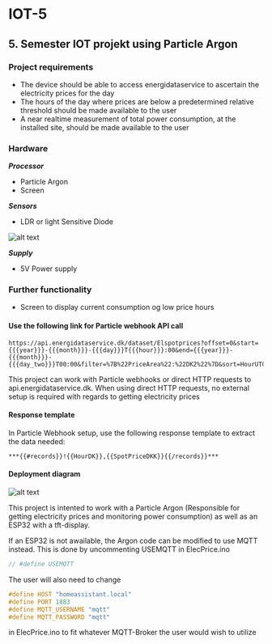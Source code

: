 # IOT-5
## 5. Semester IOT projekt using Particle Argon

### Project requirements
  - The device should be able to access energidataservice to ascertain the electricity prices for the day  
  - The hours of the day where prices are below a predetermined relative threshold should be made available to the user  
  - A near realtime measurement of total power consumption, at the installed site, should be made available to the user   

### Hardware   
***Processor***   
  - Particle Argon   
  - Screen   
   
***Sensors***   
  - LDR or light Sensitive Diode
  
![alt text](https://github.com/mathiasbergma/Power_monitor/blob/master/Schematic_Light_sensor.jpg)
   
***Supply***   
  - 5V Power supply   

### Further functionality   
- Screen to display current consumption og low price hours

#### Use the following link for Particle webhook API call
```
https://api.energidataservice.dk/dataset/Elspotprices?offset=0&start={{{year}}}-{{{month}}}-{{{day}}}T{{{hour}}}:00&end={{{year}}}-{{{month}}}-{{{day_two}}}T00:00&filter=%7B%22PriceArea%22:%22DK2%22%7D&sort=HourUTC%20ASC&timezone=dk
```

This project can work with Particle webhooks or direct HTTP requests to api.energidataservice.dk. When using direct HTTP requests, no external setup is required with regards to getting electricity prices

#### Response template 
In Particle Webhook setup, use the following response template to extract the data needed:
```
***{{#records}}!{{HourDK}},{{SpotPriceDKK}}{{/records}}***
```

#### Deployment diagram
![alt text](https://github.com/mathiasbergma/Power_monitor/blob/master/UML_Deployment4.jpg)


This project is intented to work with a Particle Argon (Responsible for getting electricity prices and monitoring power consumption) as well as an ESP32 with a tft-display.

If an ESP32 is not awailable, the Argon code can be modified to use MQTT instead. This is done by uncommenting USEMQTT in ElecPrice.ino

``` C 
// #define USEMQTT 
```
The user will also need to change

``` C
#define HOST "homeassistant.local"
#define PORT 1883
#define MQTT_USERNAME "mqtt"
#define MQTT_PASSWORD "mqtt"
```
in ElecPrice.ino to fit whatever MQTT-Broker the user would wish to utilize
